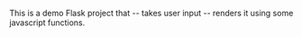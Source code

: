 This is a demo Flask project that 
  -- takes user input
  -- renders it using some javascript functions.

